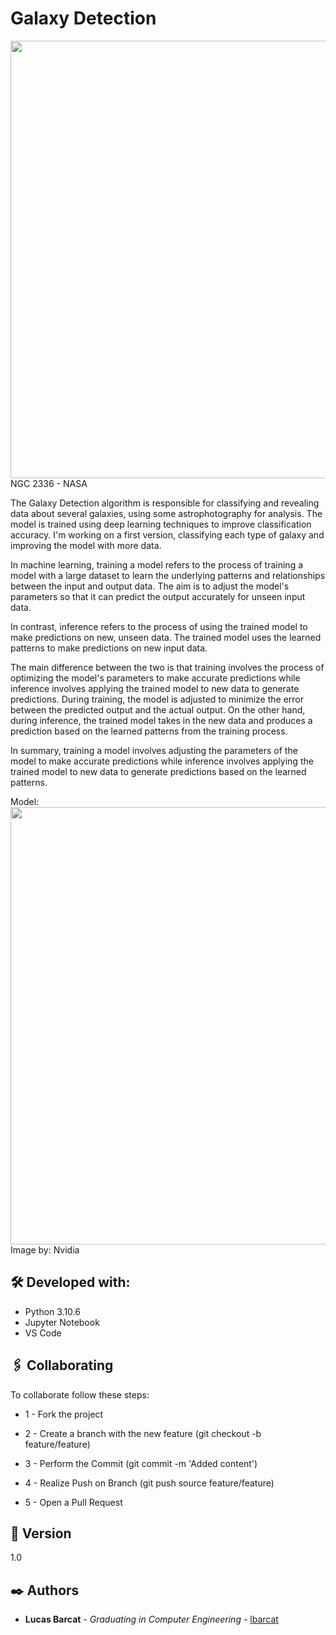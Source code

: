 # Galaxy Detection

<img src="https://www.nasa.gov/sites/default/files/styles/full_width_feature/public/thumbnails/image/potw2109a.jpg" width="700"/></a>
NGC 2336 - NASA

The Galaxy Detection algorithm is responsible for classifying and revealing data about several galaxies, using some astrophotography for analysis. The model is trained using deep learning techniques to improve classification accuracy. I'm working on a first version, classifying each type of galaxy and improving the model with more data.

In machine learning, training a model refers to the process of training a model with a large dataset to learn the underlying patterns and relationships between the input and output data. The aim is to adjust the model's parameters so that it can predict the output accurately for unseen input data.

In contrast, inference refers to the process of using the trained model to make predictions on new, unseen data. The trained model uses the learned patterns to make predictions on new input data.

The main difference between the two is that training involves the process of optimizing the model's parameters to make accurate predictions while inference involves applying the trained model to new data to generate predictions. During training, the model is adjusted to minimize the error between the predicted output and the actual output. On the other hand, during inference, the trained model takes in the new data and produces a prediction based on the learned patterns from the training process.

In summary, training a model involves adjusting the parameters of the model to make accurate predictions while inference involves applying the trained model to new data to generate predictions based on the learned patterns.

Model:
<img src="https://developer.nvidia.com/blog/wp-content/uploads/2015/08/training_inference1.png" width="700"/></a>
Image by: Nvidia


## 🛠️ Developed with:

- Python 3.10.6
- Jupyter Notebook
- VS Code 

## 🖇️ Collaborating

To collaborate follow these steps:

- 1 - Fork the project

- 2 - Create a branch with the new feature (git checkout -b feature/feature)

- 3 - Perform the Commit (git commit -m 'Added content')

- 4 - Realize Push on Branch (git push source feature/feature)

- 5 - Open a Pull Request

## 📌 Version

1.0

## ✒️ Authors

* **Lucas Barcat** - *Graduating in Computer Engineering* - [lbarcat](https://github.com/lbarcat)
